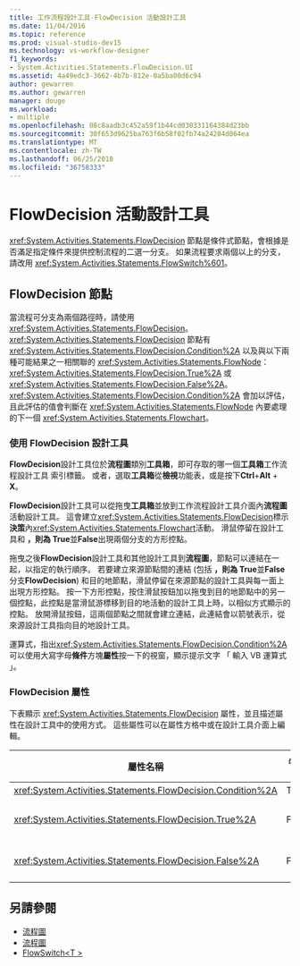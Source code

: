 ```yaml
---
title: 工作流程設計工具-FlowDecision 活動設計工具
ms.date: 11/04/2016
ms.topic: reference
ms.prod: visual-studio-dev15
ms.technology: vs-workflow-designer
f1_keywords:
- System.Activities.Statements.FlowDecision.UI
ms.assetid: 4a49edc3-3662-4b7b-812e-0a5ba00d6c94
author: gewarren
ms.author: gewarren
manager: douge
ms.workload:
- multiple
ms.openlocfilehash: 08c8aadb3c452a59f1b44cd030331164384d23bb
ms.sourcegitcommit: 30f653d9625ba763f6b58f02fb74a24204d064ea
ms.translationtype: MT
ms.contentlocale: zh-TW
ms.lasthandoff: 06/25/2018
ms.locfileid: "36758333"
---
```

# <a name="flowdecision-activity-designer"></a>FlowDecision 活動設計工具

<xref:System.Activities.Statements.FlowDecision> 節點是條件式節點，會根據是否滿足指定條件來提供控制流程的二選一分支。 如果流程要求兩個以上的分支，請改用 <xref:System.Activities.Statements.FlowSwitch%601>。

## <a name="the-flowdecision-node"></a>FlowDecision 節點

當流程可分支為兩個路徑時，請使用 <xref:System.Activities.Statements.FlowDecision>。 <xref:System.Activities.Statements.FlowDecision> 節點有 <xref:System.Activities.Statements.FlowDecision.Condition%2A> 以及與以下兩種可能結果之一相關聯的 <xref:System.Activities.Statements.FlowNode>：<xref:System.Activities.Statements.FlowDecision.True%2A> 或 <xref:System.Activities.Statements.FlowDecision.False%2A>。 <xref:System.Activities.Statements.FlowDecision.Condition%2A> 會加以評估，且此評估的值會判斷在 <xref:System.Activities.Statements.FlowNode> 內要處理的下一個 <xref:System.Activities.Statements.Flowchart>。

### <a name="using-the-flowdecision-designer"></a>使用 FlowDecision 設計工具

**FlowDecision**設計工具位於**流程圖**類別**工具箱**，即可存取的哪一個**工具箱**工作流程設計工具 索引標籤。 或者，選取**工具箱**從**檢視**功能表，或是按下**Ctrl**+**Alt** + **X**。

**FlowDecision**設計工具可以從拖曳**工具箱**並放到工作流程設計工具介面內**流程圖**活動設計工具。 這會建立<xref:System.Activities.Statements.FlowDecision>標示**決策**內<xref:System.Activities.Statements.Flowchart>活動。 滑鼠停留在設計工具和 **，則為 True**並**False**出現兩個分支的方形控點。

拖曳之後**FlowDecision**設計工具和其他設計工具到**流程圖**，節點可以連結在一起，以指定的執行順序。 若要建立來源節點間的連結 (包括 **，則為 True**並**False**分支**FlowDecision**) 和目的地節點，滑鼠停留在來源節點的設計工具與每一面上出現方形控點。 按一下方形控點，按住滑鼠按鈕加以拖曳到目的地節點中的另一個控點，此控點是當滑鼠游標移到目的地活動的設計工具上時，以相似方式顯示的控點。 放開滑鼠按鈕，這兩個節點之間就會建立連結，此連結會以箭號表示，從來源設計工具指向目的地設計工具。

運算式，指出<xref:System.Activities.Statements.FlowDecision.Condition%2A>可以使用大寫字母**條件**方塊**屬性**按一下的視窗，顯示提示文字 「 輸入 VB 運算式 」。

### <a name="the-flowdecision-properties"></a>FlowDecision 屬性

下表顯示 <xref:System.Activities.Statements.FlowDecision> 屬性，並且描述屬性在設計工具中的使用方式。 這些屬性可以在屬性方格中或在設計工具介面上編輯。

|屬性名稱|必要項|使用方式|
|-------------------|--------------|-----------|
|<xref:System.Activities.Statements.FlowDecision.Condition%2A>|True|判斷流程控制要採取的條件限制。|
|<xref:System.Activities.Statements.FlowDecision.True%2A>|False|如果滿足 <xref:System.Activities.Statements.FlowDecision.Condition%2A> 的條件，則由流程控制採取的路徑。|
|<xref:System.Activities.Statements.FlowDecision.False%2A>|False|如果不滿足 <xref:System.Activities.Statements.FlowDecision.Condition%2A> 的條件，則由流程控制採取的路徑。|

## <a name="see-also"></a>另請參閱

- [流程圖](../workflow-designer/flowchart-activity-designers.md)
- [流程圖](../workflow-designer/flowchart-activity-designer.md)
- [FlowSwitch\<T >](../workflow-designer/flowswitch-t-activity-designer.md)